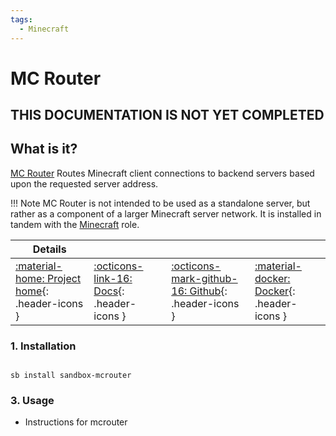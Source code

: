 ```yaml
---
tags:
  - Minecraft
---
```


# MC Router

## THIS DOCUMENTATION IS NOT YET COMPLETED

## What is it?

[MC Router](https://github.com/itzg/mc-router) Routes Minecraft client connections to backend servers based upon the requested server address.

!!! Note
    MC Router is not intended to be used as a standalone server, but rather as a component of a larger Minecraft server network. It is installed in tandem with the [Minecraft](../apps/minecraft.md) role.

| Details     |             |             |             |
|-------------|-------------|-------------|-------------|
| [:material-home: Project home](https://mcrouter.url){: .header-icons } | [:octicons-link-16: Docs](https://mcrouter.docs.url){: .header-icons } | [:octicons-mark-github-16: Github](https://github.com/mcrouter/mcrouter){: .header-icons } | [:material-docker: Docker](https://hub.docker.com/r/mcrouter/mcrouter){: .header-icons }|

### 1. Installation

``` shell

sb install sandbox-mcrouter

```

### 3. Usage

- Instructions for mcrouter
